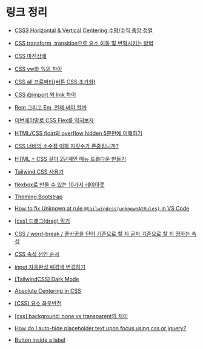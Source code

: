 # 링크 정리

- [CSS3 Horizontal & Vertical Centering 수평/수직 중앙 정렬](https://poiemaweb.com/css3-centering)

- [CSS transform, transition으로 요소 이동 및 변형시키는 방법](https://codingbroker.tistory.com/54)

- [CSS 마진상쇄](https://velog.io/@raram2/CSS-%EB%A7%88%EC%A7%84-%EC%83%81%EC%87%84Margin-collapsing-%EC%9B%90%EB%A6%AC-%EC%99%84%EB%B2%BD-%EC%9D%B4%ED%95%B4)

- [CSS vw와 %의 차이](https://programming119.tistory.com/93)

- [CSS all 프로퍼티(버튼 CSS 초기화)](https://velog.io/@dev_cecy/HTML-CSS-%EC%9A%94%EC%86%8C%EC%9D%98-%EB%AA%A8%EB%93%A0-%EC%86%8D%EC%84%B1%EC%9D%84-%EC%B4%88%EA%B8%B0%ED%99%94-%EC%8B%9C%EC%BC%9C%EC%A3%BC%EB%8A%94-all-%EC%86%8D%EC%84%B1)

- [CSS @import 와 link 차이](http://egloos.zum.com/seye2/v/2319809)

- [Rem 그리고 Em, 언제 써야 할까](https://webdesign.tutsplus.com/ko/tutorials/comprehensive-guide-when-to-use-em-vs-rem--cms-23984)

- [이번에야말로 CSS Flex를 익혀보자](https://studiomeal.com/archives/197)

- [HTML/CSS float와 overflow hidden 5분만에 이해하기](https://1duri1.tistory.com/249)

- [CSS 너비의 소수점 이하 자릿수가 존중됩니까?](https://stackoverflow.com/questions/4308989/are-the-decimal-places-in-a-css-width-respected)

- [HTML + CSS 깊이 2단계인 메뉴 드롭다운 만들기](https://rgy0409.tistory.com/2962)

- [Tailwind CSS 사용기](https://fe-developers.kakaoent.com/2022/220303-tailwind-tips/)

- [flexbox로 만들 수 있는 10가지 레이아웃](https://wit.nts-corp.com/2018/07/27/5274)

- [Theming Bootstrap](https://getbootstrap.com/docs/4.0/getting-started/theming/)

- [How to fix Unknown at rule `@tailwindcss(unknownAtRules)` in VS Code](https://flaviocopes.com/fix-unknown-at-rule-tailwind/)

- [[css] 드래그(drag) 막기](https://fresh-mint.tistory.com/entry/css-%EB%93%9C%EB%9E%98%EA%B7%B8-%EB%B0%A9%EC%A7%80)

- [CSS / word-break / 줄바꿈을 단어 기준으로 할 지 글자 기준으로 할 지 정하는 속성](https://www.codingfactory.net/10658)

- [CSS 속성 선언 순서](https://uxkm.io/publishing/css/03-cssMiddleclass/10-css_attr_rule#gsc.tab=0)

- [input 자동완성 배경색 변경하기](https://maybe-b50.tistory.com/102)

- [[TailwindCSS] Dark Mode](https://tailwindcss.com/docs/dark-mode)

- [Absolute Centering in CSS](https://medium.com/front-end-weekly/absolute-centering-in-css-ea3a9d0ad72e)

- [[CSS] 요소 좌우반전](https://gurtn.tistory.com/87)

- [[css] background: none vs transparent의 차이](https://mong-blog.tistory.com/entry/css-background-none-vs-transparent%EC%9D%98-%EC%B0%A8%EC%9D%B4)

- [How do I auto-hide placeholder text upon focus using css or jquery?](https://stackoverflow.com/questions/9707021/how-do-i-auto-hide-placeholder-text-upon-focus-using-css-or-jquery)

- [Button inside a label](https://stackoverflow.com/questions/37504383/button-inside-a-label)
